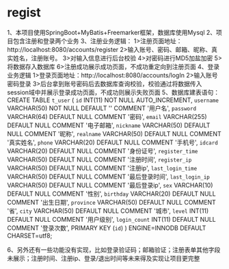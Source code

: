 # regist
1、本项目使用SpringBoot+MyBatis+Freemarker框架，数据库使用Mysql
2、项目包含注册和登录两个业务
3、注册业务逻辑：
  1>注册页面地址：http://localhost:8080/accounts/register
  2>输入账号、密码、邮箱、昵称、真实姓名，注册账号。
  3>对输入信息进行后台校验
  4>对密码进行MD5加盐加密
  5>将数据存入数据库
  6>注册成功展示成功页面，不成功重定向到注册页面
4、登录业务逻辑
  1>登录页面地址：http://localhost:8080/accounts/logIn
  2>输入账号密码登录
  3>后台拿到账号密码后去数据库查询校验，校验通过将数据传入session域中并展示登录成功页面，不成功则展示失败页面
5、数据库建表语句：
CREATE TABLE `t_user` (
  `id` INT(11) NOT NULL AUTO_INCREMENT,
  `username` VARCHAR(50) NOT NULL DEFAULT '' COMMENT '用户名',
  `password` VARCHAR(64) DEFAULT NULL COMMENT '密码',
  `email` VARCHAR(255) DEFAULT NULL COMMENT '电子邮箱',
  `nickname` VARCHAR(50) DEFAULT NULL COMMENT '昵称',
  `realname` VARCHAR(50) DEFAULT NULL COMMENT '真实姓名',
  `phone` VARCHAR(20) DEFAULT NULL COMMENT '手机号',
  `idcard` VARCHAR(20) DEFAULT NULL COMMENT '身份证号',
  `register_time` VARCHAR(50) DEFAULT NULL COMMENT '注册时间',
  `register_ip` VARCHAR(50) DEFAULT NULL COMMENT '注册ip',
  `last_login_time` VARCHAR(50) DEFAULT NULL COMMENT '最后登录时间',
  `last_login_ip` VARCHAR(50) DEFAULT NULL COMMENT '最后登录ip',
  `sex` VARCHAR(10) DEFAULT NULL COMMENT '性别',
  `birthday` VARCHAR(20) DEFAULT NULL COMMENT '出生日期',
  `province` VARCHAR(50) DEFAULT NULL COMMENT '省',
  `city` VARCHAR(50) DEFAULT NULL COMMENT '城市',
  `level` INT(11) DEFAULT NULL COMMENT '用户级别',
  `login_count` INT(11) DEFAULT NULL COMMENT '登录次数',
  PRIMARY KEY (`id`)
) ENGINE=INNODB DEFAULT CHARSET=utf8;

6、另外还有一些功能没有实现，比如登录验证码；邮箱验证；注册表单其他字段未展示；注册时间、注册ip、登录/退出时间等未来得及实现让项目更完整